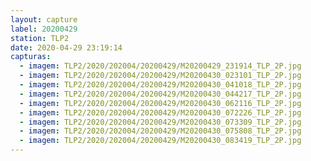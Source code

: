 ```yaml
---
layout: capture
label: 20200429
station: TLP2
date: 2020-04-29 23:19:14
capturas:
  - imagem: TLP2/2020/202004/20200429/M20200429_231914_TLP_2P.jpg
  - imagem: TLP2/2020/202004/20200429/M20200430_023101_TLP_2P.jpg
  - imagem: TLP2/2020/202004/20200429/M20200430_041018_TLP_2P.jpg
  - imagem: TLP2/2020/202004/20200429/M20200430_044217_TLP_2P.jpg
  - imagem: TLP2/2020/202004/20200429/M20200430_062116_TLP_2P.jpg
  - imagem: TLP2/2020/202004/20200429/M20200430_072226_TLP_2P.jpg
  - imagem: TLP2/2020/202004/20200429/M20200430_073309_TLP_2P.jpg
  - imagem: TLP2/2020/202004/20200429/M20200430_075808_TLP_2P.jpg
  - imagem: TLP2/2020/202004/20200429/M20200430_083419_TLP_2P.jpg
---
```

